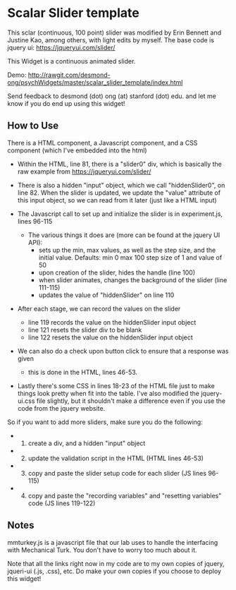 # Scalar Slider template

This sclar (continuous, 100 point) slider was modified by Erin Bennett and Justine Kao, among others, with light edits by myself. The base code is jquery ui: https://jqueryui.com/slider/

This Widget is a continuous animated slider.

Demo: http://rawgit.com/desmond-ong/psychWidgets/master/scalar_slider_template/index.html

Send feedback to desmond (dot) ong (at) stanford (dot) edu. and let me know if you do end up using this widget! 

## How to Use

There is a HTML component, a Javascript component, and a CSS component (which I've embedded into the html)

- Within the HTML, line 81, there is a "slider0" div, which is basically the raw example from https://jqueryui.com/slider/
- There is also a hidden "input" object, which we call "hiddenSlider0", on line 82. When the slider is updated, we update the "value" attribute of this input object, so we can read from it later (just like a HTML input)
- The Javascript call to set up and initialize the slider is in experiment.js, lines 96-115
	- The various things it does are (more can be found at the jquery UI API):
		- sets up the min, max values, as well as the step size, and the initial value. Defaults: min 0 max 100 step size of 1 and value of 50
		- upon creation of the slider, hides the handle (line 100)
		- when slider animates, changes the background of the slider (line 111-115)
		- updates the value of "hiddenSlider" on line 110
- After each stage, we can record the values on the slider
	- line 119 records the value on the hiddenSlider input object
	- line 121 resets the slider div to be blank
	- line 122 resets the value on the hiddenSlider input object
- We can also do a check upon button click to ensure that a response was given
	- this is done in the HTML, lines 46-53.

- Lastly there's some CSS in lines 18-23 of the HTML file just to make things look pretty when fit into the table. I've also modified the jquery-ui.css file slightly, but it shouldn't make a difference even if you use the code from the jquery website.


So if you want to add more sliders, make sure you do the following:

- 1) create a div, and a hidden "input" object
- 2) update the validation script in the HTML (HTML lines 46-53)
- 3) copy and paste the slider setup code for each slider (JS lines 96-115)
- 4) copy and paste the "recording variables" and "resetting variables" code (JS lines 119-122)


## Notes

mmturkey.js is a javascript file that our lab uses to handle the interfacing with Mechanical Turk. You don't have to worry too much about it.

Note that all the links right now in my code are to my own copies of jquery, jqueri-ui (.js, .css), etc. Do make your own copies if you choose to deploy this widget!
